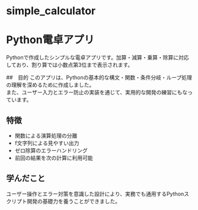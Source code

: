 # simple_calculator

# Python電卓アプリ

Pythonで作成したシンプルな電卓アプリです。加算・減算・乗算・除算に対応しており、割り算では小数点第3位まで表示されます。

##　目的
このアプリは、Pythonの基本的な構文・関数・条件分岐・ループ処理の理解を深めるために作成しました。  
また、ユーザー入力とエラー防止の実装を通じて、実用的な開発の練習にもなっています。

## 特徴
- 関数による演算処理の分離
- f文字列による見やすい出力
- ゼロ除算のエラーハンドリング
- 前回の結果を次の計算に利用可能

## 学んだこと
ユーザー操作とエラー対策を意識した設計により、実務でも通用するPythonスクリプト開発の基礎力を養うことができました。

